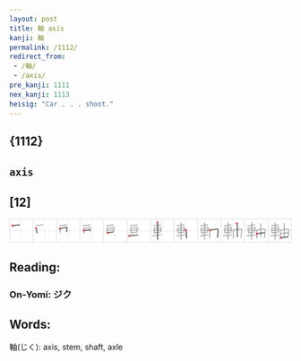 ```yaml
---
layout: post
title: 軸 axis
kanji: 軸
permalink: /1112/
redirect_from:
 - /軸/
 - /axis/
pre_kanji: 1111
nex_kanji: 1113
heisig: "Car . . . shoot."
---
```


## {1112}

## `axis`

## [12]

<div class="stroke"><img src="../images/E8BBB8.png" /></div>

## Reading:

### On-Yomi: ジク

## Words:

軸(じく): axis, stem, shaft, axle
